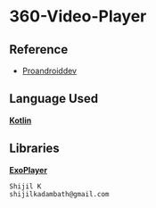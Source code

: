 # 360-Video-Player

## Reference
- [Proandroiddev](https://proandroiddev.com/integrate-virtual-reality-experience-in-your-apps-with-exoplayer-e510d4d6be35)

## Language Used
[**Kotlin**](https://kotlinlang.org/docs/reference/android-overview.html) 

## Libraries
[**ExoPlayer**](https://github.com/google/ExoPlayer) 




```
Shijil K
shijilkadambath@gmail.com
```
